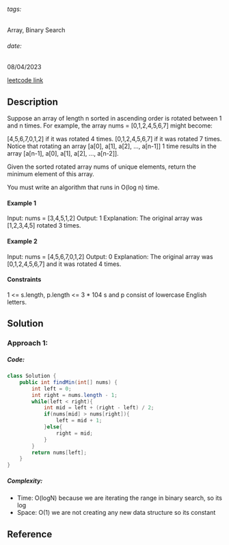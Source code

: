 ###### tags:

Array, Binary Search

###### date: 

08/04/2023

[leetcode link](https://leetcode.com/problems/find-minimum-in-rotated-sorted-array/)



## **Description**

Suppose an array of length n sorted in ascending order is rotated between 1 and n times. For example, the array nums = [0,1,2,4,5,6,7] might become:

[4,5,6,7,0,1,2] if it was rotated 4 times.
[0,1,2,4,5,6,7] if it was rotated 7 times.
Notice that rotating an array [a[0], a[1], a[2], ..., a[n-1]] 1 time results in the array [a[n-1], a[0], a[1], a[2], ..., a[n-2]].

Given the sorted rotated array nums of unique elements, return the minimum element of this array.

You must write an algorithm that runs in O(log n) time.


#### Example 1

Input: nums = [3,4,5,1,2]
Output: 1
Explanation: The original array was [1,2,3,4,5] rotated 3 times.
#### Example 2

Input: nums = [4,5,6,7,0,1,2]
Output: 0
Explanation: The original array was [0,1,2,4,5,6,7] and it was rotated 4 times.

#### Constraints


1 <= s.length, p.length <= 3 * 104
s and p consist of lowercase English letters.

## **Solution**



### Approach 1: 

##### Code:

```java
class Solution {
    public int findMin(int[] nums) {
        int left = 0;
        int right = nums.length - 1;
        while(left < right){
            int mid = left + (right - left) / 2; 
            if(nums[mid] > nums[right]){
                left = mid + 1; 
            }else{
                right = mid; 
            }
        }
        return nums[left]; 
    }
}
```

##### Complexity:
- Time: O(logN) because we are iterating the range in binary search, so its log
- Space: O(1) we are not creating any new data structure so its constant

## **Reference**